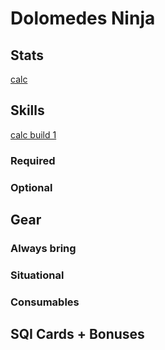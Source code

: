 # Dolomedes Ninja

## Stats

[calc](https://kutsuru.github.io/ttcalculator/index.html?_w43Di00OAUEQw4XDscKrwrgBG8KxZ8KpN0bCkMOYw73Cq8K7wqrDlQzDrXMIwqfDlyHDrsOgwrd4ecOJw4vCiywlwogjFMKkwrY5w5LCn8OhcVcWfMOowpjCn11Xwpcuwo/CisK0wqvCvHnCrsO9ZW3DnlowLMOEwpnCqSoJwoPDnMOUw4Anw59Xw4PCv8KYw7bCvk/Cg8OCQcKHScKvw7HDosKnwpsfw4sb)

## Skills

[calc build 1](https://skillsim.irowiki.org/nnj.html?102bqnqxsS1rFqy)

### Required

### Optional

## Gear

### Always bring

### Situational

### Consumables

## SQI Cards + Bonuses
